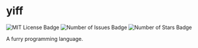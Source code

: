 # yiff

![MIT License Badge](https://img.shields.io/github/license/furrybrackets/yiff?label=license)
![Number of Issues Badge](https://img.shields.io/github/issues/furrybrackets/yiff)
![Number of Stars Badge](https://img.shields.io/github/stars/furrybrackets/yiff)

A furry programming language.



